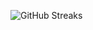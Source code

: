 ![GitHub Streaks](https://github-streaks-mqc9.onrender.com/streak/happilli/image?theme=midnight&cache_bust=1743759013&lang=ja)
